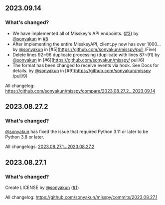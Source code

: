 ## 2023.09.14
### What's changed?
* We have implemented all of Misskey's API endpoints. ([#3](https://github.com/sonyakun/misspy/pull/3)) by [@sonyakun](https://github.com/sonyakun) in [#5](https://github.com/sonyakun/misspy/pull/5)
* After implementing the entire MisskeyAPI, client.py now has over 1000… by [@sonyakun](https://github.com/sonyakun) in [#5](https://github.com/sonyakun/misspy/pull /Five)
* Delete lines 92~96 duplicate processing (duplicate with lines 87~91) by [@sonyakun](https://github.com/sonyakun) in [#6](https://github.com/sonyakun/misspy/ pull/6)
* The format has been changed to receive events via hook. See Docs for details. by [@sonyakun](https://github.com/sonyakun) in [#9](https://github.com/sonyakun/misspy /pull/9)


All changelog: https://github.com/sonyakun/misspy/compare/2023.08.27.2...2023.09.14

## 2023.08.27.2
### What's changed?
[@sonyakun](https://github.com/sonyakun) has fixed the issue that required Python 3.11 or later to be Python 3.8 or later.

All changelogs: [2023.08.27.1...2023.08.27.2](https://github.com/sonyakun/misspy/compare/2023.08.27.1...2023.08.27.2)
## 2023.08.27.1
### What's changed?
Create LICENSE by [@sonyakun](https://github.com/sonyakun) ([#1](https://github.com/sonyakun/misspy/pull/1))

All changelog: https://github.com/sonyakun/misspy/commits/2023.08.27.1